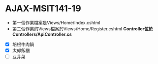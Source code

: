 # AJAX-MSIT141-19
* 第一個作業檔案是Views/Home/Index.cshtml
* 第二個作業的Views檔案於Views/Home/Register.cshtml  **Controller位於Controllers/ApiController.cs**

- [x] 培根牛肉鍋
- [x] 太郎飯糰
- [ ] 豆芽菜

